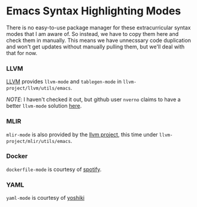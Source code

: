 # Emacs Syntax Highlighting Modes

There is no easy-to-use package manager for these extracurricular syntax modes that I am aware of. So instead, we have to copy them here and check them in manually. This means we have unnecssary code duplication and won't get updates without manually pulling them, but we'll deal with that for now.

### LLVM

[LLVM](https://github.com/llvm/llvm-project/tree/main/llvm/utils/emacs) provides `llvm-mode` and `tablegen-mode` in `llvm-project/llvm/utils/emacs`.

*NOTE*: I haven't checked it out, but github user `nverno` claims to have a better `llvm-mode` solution [here](https://github.com/nverno/llvm-mode).

### MLIR

`mlir-mode` is also provided by the [llvm project](https://github.com/llvm/llvm-project/tree/main/mlir/utils/emacs), this time under `llvm-project/mlir/utils/emacs`.

### Docker

`dockerfile-mode` is courtesy of [spotify](https://github.com/spotify/dockerfile-mode).

### YAML

`yaml-mode` is courtesy of [yoshiki](https://github.com/yoshiki/yaml-mode)
